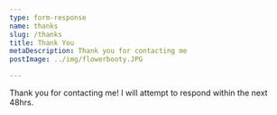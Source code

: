 ```yaml
---
type: form-response
name: thanks
slug: /thanks
title: Thank You
metaDescription: Thank you for contacting me
postImage: ../img/flowerbooty.JPG

---
```

Thank you for contacting me! I will attempt to respond within the next 48hrs.
